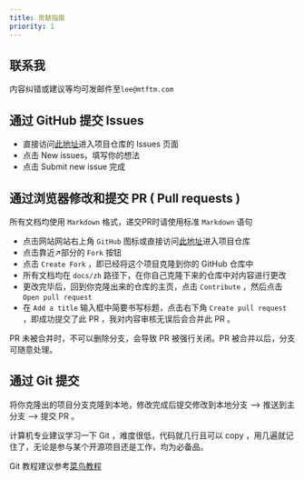 ```yaml
---
title: 贡献指南
priority: 1
---
```



## 联系我

内容纠错或建议等均可发邮件至`lee@mtftm.com`

## 通过 GitHub 提交 Issues

- 直接访问[此地址](https://github.com/Leetfs/study-wiki/issues)进入项目仓库的 Issues 页面
- 点击 New issues，填写你的想法
- 点击 Submit new issue 完成

## 通过浏览器修改和提交 PR ( Pull requests )

所有文档均使用 `Markdown` 格式，递交PR时请使用标准 `Markdown` 语句

- 点击网站网站右上角 `GitHub` 图标或直接访问[此地址](https://github.com/Leetfs/study-wiki)进入项目仓库
- 点击靠近↗部分的 `Fork` 按钮
- 点击 `Create Fork` ，即已经将这个项目克隆到你的 GitHub 仓库中
- 所有文档均在 `docs/zh` 路径下，在你自己克隆下来的仓库中对内容进行更改
- 更改完毕后，回到你克隆出来的仓库的主页，点击 `Contribute` ，然后点击 `Open pull request`
- 在 `Add a title` 输入框中简要书写标题，点击右下角 `Create pull request` ，即成功提交了此 PR ，我对内容审核无误后会合并此 PR 。

PR 未被合并时，不可以删除分支，会导致 PR 被强行关闭。PR 被合并以后，分支可随意处理。

## 通过 Git 提交

将你克隆出的项目分支克隆到本地，修改完成后提交修改到本地分支 --> 推送到主分支 --> 提交 PR 。

计算机专业建议学习一下 Git ，难度很低，代码就几行且可以 copy ，用几遍就记住了，无论是参与某个开源项目还是工作，均为必备品。

Git 教程建议参考[菜鸟教程](https://www.runoob.com/git/git-tutorial.html)